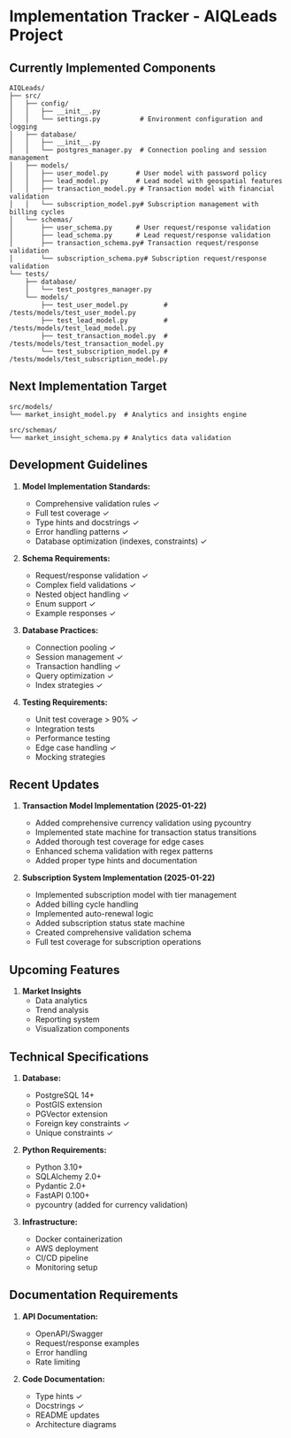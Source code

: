 # Implementation Tracker - AIQLeads Project

## Currently Implemented Components
```
AIQLeads/
├── src/
│   ├── config/
│   │   ├── __init__.py
│   │   └── settings.py          # Environment configuration and logging
│   ├── database/
│   │   ├── __init__.py
│   │   └── postgres_manager.py  # Connection pooling and session management
│   ├── models/
│   │   ├── user_model.py       # User model with password policy
│   │   ├── lead_model.py       # Lead model with geospatial features
│   │   ├── transaction_model.py # Transaction model with financial validation
│   │   └── subscription_model.py# Subscription management with billing cycles
│   └── schemas/
│       ├── user_schema.py      # User request/response validation
│       ├── lead_schema.py      # Lead request/response validation
│       ├── transaction_schema.py# Transaction request/response validation
│       └── subscription_schema.py# Subscription request/response validation
└── tests/
    ├── database/
    │   └── test_postgres_manager.py
    └── models/
        ├── test_user_model.py         # /tests/models/test_user_model.py
        ├── test_lead_model.py         # /tests/models/test_lead_model.py
        ├── test_transaction_model.py  # /tests/models/test_transaction_model.py
        └── test_subscription_model.py # /tests/models/test_subscription_model.py
```

## Next Implementation Target
```
src/models/
└── market_insight_model.py  # Analytics and insights engine

src/schemas/
└── market_insight_schema.py # Analytics data validation
```

## Development Guidelines

1. **Model Implementation Standards:**
   - Comprehensive validation rules ✓
   - Full test coverage ✓
   - Type hints and docstrings ✓
   - Error handling patterns ✓
   - Database optimization (indexes, constraints) ✓

2. **Schema Requirements:**
   - Request/response validation ✓
   - Complex field validations ✓
   - Nested object handling ✓
   - Enum support ✓
   - Example responses ✓

3. **Database Practices:**
   - Connection pooling ✓
   - Session management ✓
   - Transaction handling ✓
   - Query optimization ✓
   - Index strategies ✓

4. **Testing Requirements:**
   - Unit test coverage > 90% ✓
   - Integration tests
   - Performance testing
   - Edge case handling ✓
   - Mocking strategies

## Recent Updates
1. **Transaction Model Implementation (2025-01-22)**
   - Added comprehensive currency validation using pycountry
   - Implemented state machine for transaction status transitions
   - Added thorough test coverage for edge cases
   - Enhanced schema validation with regex patterns
   - Added proper type hints and documentation

2. **Subscription System Implementation (2025-01-22)**
   - Implemented subscription model with tier management
   - Added billing cycle handling
   - Implemented auto-renewal logic
   - Added subscription status state machine
   - Created comprehensive validation schema
   - Full test coverage for subscription operations

## Upcoming Features
1. **Market Insights**
   - Data analytics
   - Trend analysis
   - Reporting system
   - Visualization components

## Technical Specifications
1. **Database:**
   - PostgreSQL 14+
   - PostGIS extension
   - PGVector extension
   - Foreign key constraints ✓
   - Unique constraints ✓

2. **Python Requirements:**
   - Python 3.10+
   - SQLAlchemy 2.0+
   - Pydantic 2.0+
   - FastAPI 0.100+
   - pycountry (added for currency validation)

3. **Infrastructure:**
   - Docker containerization
   - AWS deployment
   - CI/CD pipeline
   - Monitoring setup

## Documentation Requirements
1. **API Documentation:**
   - OpenAPI/Swagger
   - Request/response examples
   - Error handling
   - Rate limiting

2. **Code Documentation:**
   - Type hints ✓
   - Docstrings ✓
   - README updates
   - Architecture diagrams
